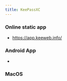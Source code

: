 ```yaml
---
title: KeePassXC
---
```


### Online static app

- https://app.keeweb.info/

### Android App

- 

### MacOS

